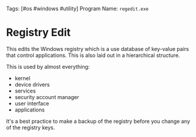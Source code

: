 Tags: [#os #windows #utility]
Program Name: `regedit.exe`

# Registry Edit

This edits the Windows registry which is a use database of key-value pairs that control applications. This is also laid out in a hierarchical structure.

This is used by almost everything:

- kernel
- device drivers
- services
- security account manager
- user interface
- applications

It's a best practice to make a backup of the registry before you change any of the registry keys.
